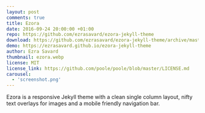 ```yaml
---
layout: post
comments: true
title: Ezora
date: 2016-09-24 20:00:00 +01:00
repo: https://github.com/ezrasavard/ezora-jekyll-theme
download: https://github.com/ezrasavard/ezora-jekyll-theme/archive/master.zip
demo: https://ezrasavard.github.io/ezora-jekyll-theme 
author: Ezra Savard
thumbnail: ezora.webp
license: MIT
license_link: https://github.com/poole/poole/blob/master/LICENSE.md
carousel:
  - 'screenshot.png'
---
```


Ezora is a responsive Jekyll theme with a clean single column layout, nifty text overlays for images and a mobile friendly navigation bar.
